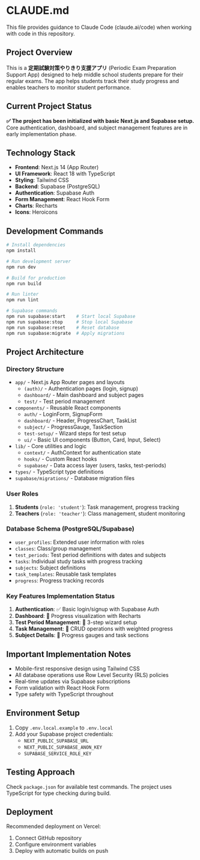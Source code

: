 # CLAUDE.md

This file provides guidance to Claude Code (claude.ai/code) when working with code in this repository.

## Project Overview

This is a **定期試験対策やりきり支援アプリ** (Periodic Exam Preparation Support App) designed to help middle school students prepare for their regular exams. The app helps students track their study progress and enables teachers to monitor student performance.

## Current Project Status

**✅ The project has been initialized with basic Next.js and Supabase setup.** Core authentication, dashboard, and subject management features are in early implementation phase.

## Technology Stack

- **Frontend**: Next.js 14 (App Router)
- **UI Framework**: React 18 with TypeScript
- **Styling**: Tailwind CSS
- **Backend**: Supabase (PostgreSQL)
- **Authentication**: Supabase Auth
- **Form Management**: React Hook Form
- **Charts**: Recharts
- **Icons**: Heroicons

## Development Commands

```bash
# Install dependencies
npm install

# Run development server
npm run dev

# Build for production
npm run build

# Run linter
npm run lint

# Supabase commands
npm run supabase:start    # Start local Supabase
npm run supabase:stop     # Stop local Supabase
npm run supabase:reset    # Reset database
npm run supabase:migrate  # Apply migrations
```

## Project Architecture

### Directory Structure
- `app/` - Next.js App Router pages and layouts
  - `(auth)/` - Authentication pages (login, signup)
  - `dashboard/` - Main dashboard and subject pages
  - `test/` - Test period management
- `components/` - Reusable React components
  - `auth/` - LoginForm, SignupForm
  - `dashboard/` - Header, ProgressChart, TaskList
  - `subject/` - ProgressGauge, TaskSection
  - `test-setup/` - Wizard steps for test setup
  - `ui/` - Basic UI components (Button, Card, Input, Select)
- `lib/` - Core utilities and logic
  - `context/` - AuthContext for authentication state
  - `hooks/` - Custom React hooks
  - `supabase/` - Data access layer (users, tasks, test-periods)
- `types/` - TypeScript type definitions
- `supabase/migrations/` - Database migration files

### User Roles
1. **Students** (`role: 'student'`): Task management, progress tracking
2. **Teachers** (`role: 'teacher'`): Class management, student monitoring

### Database Schema (PostgreSQL/Supabase)

- `user_profiles`: Extended user information with roles
- `classes`: Class/group management
- `test_periods`: Test period definitions with dates and subjects
- `tasks`: Individual study tasks with progress tracking
- `subjects`: Subject definitions
- `task_templates`: Reusable task templates
- `progress`: Progress tracking records

### Key Features Implementation Status

1. **Authentication**: ✅ Basic login/signup with Supabase Auth
2. **Dashboard**: 🚧 Progress visualization with Recharts
3. **Test Period Management**: 🚧 3-step wizard setup
4. **Task Management**: 🚧 CRUD operations with weighted progress
5. **Subject Details**: 🚧 Progress gauges and task sections

## Important Implementation Notes

- Mobile-first responsive design using Tailwind CSS
- All database operations use Row Level Security (RLS) policies
- Real-time updates via Supabase subscriptions
- Form validation with React Hook Form
- Type safety with TypeScript throughout

## Environment Setup

1. Copy `.env.local.example` to `.env.local`
2. Add your Supabase project credentials:
   - `NEXT_PUBLIC_SUPABASE_URL`
   - `NEXT_PUBLIC_SUPABASE_ANON_KEY`
   - `SUPABASE_SERVICE_ROLE_KEY`

## Testing Approach

Check `package.json` for available test commands. The project uses TypeScript for type checking during build.

## Deployment

Recommended deployment on Vercel:
1. Connect GitHub repository
2. Configure environment variables
3. Deploy with automatic builds on push